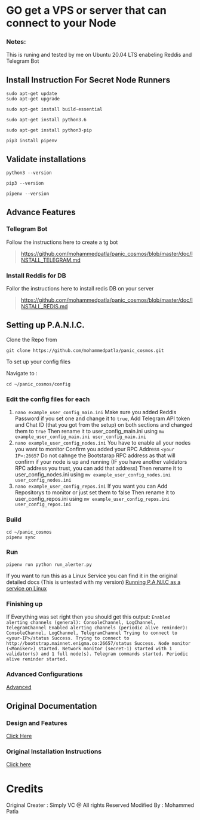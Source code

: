 # GO get a VPS or server that can connect to your Node

### Notes: 
This is runing and tested by me on Ubuntu 20.04 LTS enabeling Reddis and Telegram Bot

## Install Instruction For Secret Node Runners
```
sudo apt-get update
sudo apt-get upgrade
```
```
sudo apt-get install build-essential
```
```
sudo apt-get install python3.6
```

```
sudo apt-get install python3-pip
```

```
pip3 install pipenv
```

## Validate installations

```
python3 --version

pip3 --version

pipenv --version

```
## Advance Features
### Tellegram Bot
 Follow the instructions here to create a tg bot
 >https://github.com/mohammedpatla/panic_cosmos/blob/master/doc/INSTALL_TELEGRAM.md

### Install Reddis for DB
 Follor the instructions here to install redis DB on your server
 >https://github.com/mohammedpatla/panic_cosmos/blob/master/doc/INSTALL_REDIS.md

## Setting up P.A.N.I.C.
 Clone the Repo from

 ```
 git clone https://github.com/mohammedpatla/panic_cosmos.git
 ```

 To set up your config files
 
 Navigate to :
 ```
 cd ~/panic_cosmos/config
 ```

 ### Edit the config files for each
  1. `nano example_user_config_main.ini`
  Make sure you added Reddis Password if you set one and change it to `true`,
  Add Telegram API token and Chat ID (that you got from the setup) on both sections and changed them to `true`
  Then rename it to user_config_main.ini using
  ``` mv example_user_config_main.ini user_config_main.ini ```
  2. `nano example_user_config_nodes.ini`
  You have to enable all your nodes you want to monitor
  Confirm you added your RPC Address `<your IP>:26657` 
  Do not cahnge the Bootstarap RPC address as that will confirm if your node is up and running (IF you have another validators RPC address you trust, you can add that address)
  Then rename it to user_config_nodes.ini using
  ``` mv example_user_config_nodes.ini user_config_nodes.ini ```
  3. `nano example_user_config_repos.ini`
  If you want you can Add Repositorys to monitor or just set them to false
  Then rename it to user_config_repos.ini using
  ``` mv example_user_config_repos.ini user_config_repos.ini ```

 ### Build
 ```
 cd ~/panic_cosmos
 pipenv sync
 ```
 ### Run
 ```
 pipenv run python run_alerter.py
 ```
If you want to run this as a Linux Service you can find it in the original detailed docs (This is untested with my version)
[Running P.A.N.I.C as a service on Linux](https://github.com/mohammedpatla/panic_cosmos/blob/master/doc/INSTALL_AND_RUN.md#running-panic-as-a-linux-service)


 ### Finishing up
 If Everything was set right then you should get this output:
    ```
    Enabled alerting channels (general): ConsoleChannel, LogChannel, TelegramChannel
    Enabled alerting channels (periodic alive reminder): ConsoleChannel, LogChannel, TelegramChannel
    Trying to connect to <your-IP>/status
    Success.
    Trying to connect to http://bootstrap.mainnet.enigma.co:26657/status
    Success.
    Node monitor (<Moniker>) started.
    Network monitor (secret-1) started with 1 validator(s) and 1 full node(s).
    Telegram commands started.
    Periodic alive reminder started.
    ```

### Advanced Configurations
[Advanced](https://github.com/mohammedpatla/panic_cosmos/blob/master/doc/INSTALL_AND_RUN.md#advanced-configuration)

## Original Documentation
### Design and Features
[Click Here](https://github.com/mohammedpatla/panic_cosmos/blob/master/doc/DESIGN_AND_FEATURES.md)
### Original Installation Instructions
[Click here](https://github.com/mohammedpatla/panic_cosmos/blob/master/doc/INSTALL_AND_RUN.md)

# Credits
Original Creater : Simply VC @ All rights Reserved
Modified By : Mohammed Patla